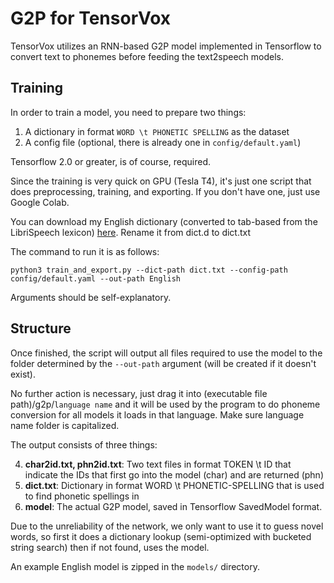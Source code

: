 ﻿#  G2P for TensorVox
TensorVox utilizes an RNN-based G2P model implemented in Tensorflow to convert text to phonemes before feeding the text2speech models.

## Training
In order to train a model, you need to prepare two things:
1. A dictionary in format `WORD \t PHONETIC SPELLING` as the dataset
2. A config file (optional, there is already one in `config/default.yaml`)

Tensorflow 2.0 or greater, is of course, required.

Since the training is very quick on GPU (Tesla T4), it's just one script that does preprocessing, training, and exporting. If you don't have one, just use Google Colab.

You can download my English dictionary (converted to tab-based from the LibriSpeech lexicon) [here](https://drive.google.com/file/d/19cnHM3-Zsc7uRJ2scUPNMNoSlyXuaGNe/view?usp=sharing).
Rename it from dict.d to dict.txt

The command to run it is as follows: 

    python3 train_and_export.py --dict-path dict.txt --config-path config/default.yaml --out-path English

Arguments should be self-explanatory.

## Structure

Once finished, the script will output all files required to use the model to the folder determined by the `--out-path` argument  (will be created if it doesn't exist). 

No further action is necessary, just drag it into  (executable file path)/g2p/`language name` and it will be used by the program to do phoneme conversion for all models it loads in that language. Make sure language name folder is capitalized.

The output consists of three things:

4. **char2id.txt, phn2id.txt**: Two text files in format TOKEN \t ID that indicate the IDs that first go into the model (char) and are returned (phn)
5. **dict.txt**: Dictionary in format WORD \t PHONETIC-SPELLING that is used to find phonetic spellings in
6. **model**: The actual G2P model, saved in Tensorflow SavedModel format.

Due to the unreliability of the network, we only want to use it to guess novel words, so first it does a dictionary lookup (semi-optimized with bucketed string search) then if not found, uses the model.

An example English model is zipped in the `models/` directory.

